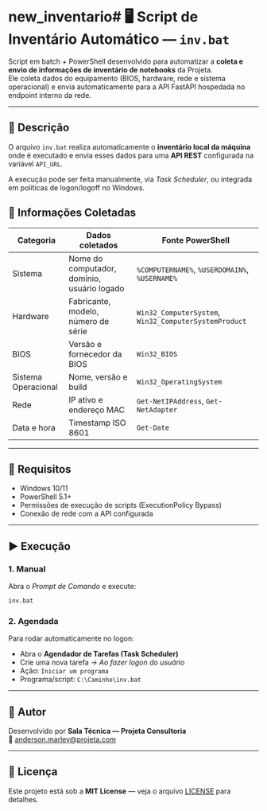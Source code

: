 # new_inventario# 🖥️ Script de Inventário Automático — `inv.bat`

Script em batch + PowerShell desenvolvido para automatizar a **coleta e envio de informações de inventário de notebooks** da Projeta.  
Ele coleta dados do equipamento (BIOS, hardware, rede e sistema operacional) e envia automaticamente para a API FastAPI hospedada no endpoint interno da rede.

---

## 🧩 Descrição

O arquivo `inv.bat` realiza automaticamente o **inventário local da máquina** onde é executado e envia esses dados para uma **API REST** configurada na variável `API_URL`.

A execução pode ser feita manualmente, via *Task Scheduler*, ou integrada em políticas de logon/logoff no Windows.

## 🧾 Informações Coletadas

| Categoria | Dados coletados | Fonte PowerShell |
|------------|-----------------|------------------|
| Sistema | Nome do computador, domínio, usuário logado | `%COMPUTERNAME%`, `%USERDOMAIN%`, `%USERNAME%` |
| Hardware | Fabricante, modelo, número de série | `Win32_ComputerSystem`, `Win32_ComputerSystemProduct` |
| BIOS | Versão e fornecedor da BIOS | `Win32_BIOS` |
| Sistema Operacional | Nome, versão e build | `Win32_OperatingSystem` |
| Rede | IP ativo e endereço MAC | `Get-NetIPAddress`, `Get-NetAdapter` |
| Data e hora | Timestamp ISO 8601 | `Get-Date` |

---

## 🧰 Requisitos

- Windows 10/11  
- PowerShell 5.1+  
- Permissões de execução de scripts (ExecutionPolicy Bypass)  
- Conexão de rede com a API configurada  

---

## ▶️ Execução

### 1. Manual
Abra o *Prompt de Comando* e execute:
```cmd
inv.bat
```

### 2. Agendada
Para rodar automaticamente no logon:
- Abra o **Agendador de Tarefas (Task Scheduler)**
- Crie uma nova tarefa → *Ao fazer logon do usuário*
- Ação: `Iniciar um programa`
- Programa/script: `C:\Caminho\inv.bat`

---

## 👤 Autor

Desenvolvido por **Sala Técnica — Projeta Consultoria**  
📧 anderson.marley@projeta.com

---

## 🪪 Licença

Este projeto está sob a **MIT License** — veja o arquivo [LICENSE](LICENSE) para detalhes.
